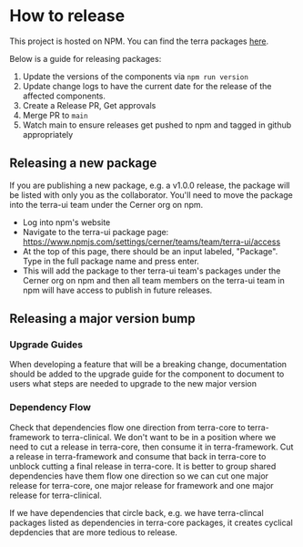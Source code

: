 # How to release

This project is hosted on NPM.  You can find the terra packages [here][project-url].

Below is a guide for releasing packages:
1. Update the versions of the components via `npm run version`
2. Update change logs to have the current date for the release of the affected components.
3. Create a Release PR, Get approvals
4. Merge PR to `main`
5. Watch main to ensure releases get pushed to npm and tagged in github appropriately

## Releasing a new package
If you are publishing a new package, e.g. a v1.0.0 release, the package will be listed with only you as the collaborator.
You'll need to move the package into the terra-ui team under the Cerner org on npm.
- Log into npm's website
- Navigate to the terra-ui package page: https://www.npmjs.com/settings/cerner/teams/team/terra-ui/access
- At the top of this page, there should be an input labeled, "Package". Type in the full package name and press enter.
- This will add the package to ther terra-ui team's packages under the Cerner org on npm and then all team members on the terra-ui team in npm will have access to publish in future releases.

## Releasing a major version bump

### Upgrade Guides
When developing a feature that will be a breaking change, documentation should be added to the upgrade guide for the component to document to users what steps are needed to upgrade to the new major version

### Dependency Flow
Check that dependencies flow one direction from terra-core to terra-framework to terra-clinical.
We don't want to be in a position where we need to cut a release in terra-core, then consume it in terra-framework. Cut a release in terra-framework and consume that back in terra-core to unblock cutting a final release in terra-core. It is better to group shared dependencies have them flow one direction so we can cut one major release for terra-core, one major release for framework and one major release for terra-clinical.

If we have dependencies that circle back, e.g. we have terra-clincal packages listed as dependencies in terra-core packages, it creates cyclical depdencies that are more tedious to release.

[project-url]: https://www.npmjs.com/org/cerner
